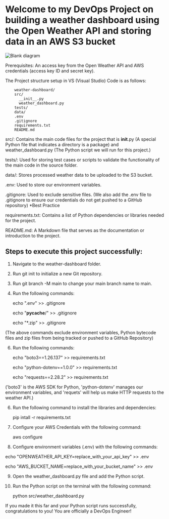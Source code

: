 # Welcome to my DevOps Project on building a weather dashboard using the Open Weather API and storing data in an AWS S3 bucket 

![Blank diagram](https://github.com/user-attachments/assets/5f6dbcbf-0bbc-4142-8d95-c460aaf00981)


Prerequisites: An access key from the Open Weather API and AWS credentials (access key ID and secret key).

The Project structure setup in VS (Visual Studio) Code is as follows:
        
        weather-dashboard/
        src/
          __init__.py
          weather_dashboard.py
        tests/
        data/
        .env
        .gitignore
        requirements.txt
        README.md

src/: Contains the main code files for the project that is __init__.py (A special Python file that indicates a directory is a package) and weather_dashboard.py (The Python script we will run for this project.)

tests/: Used for storing test cases or scripts to validate the functionality of the main code in the source folder.

data/: Stores processed weather data to be uploaded to the S3 bucket.

.env: Used to store our environment variables.

.gitignore: Used to exclude sensitive files. (We also add the .env file to .gitignore to ensure our credentials do not get pushed to a GitHub repository) *Best Practice

requirements.txt: Contains a list of Python dependencies or libraries needed for the project.

README.md: A Markdown file that serves as the documentation or introduction to the project.

## Steps to execute this project successfully:

1. Navigate to the weather-dashboard folder.
2. Run git init to initialize a new Git repository.
3. Run git branch -M main to change your main branch name to main.
4. Run the following commands:

   echo ".env" >> .gitignore

   echo "__pycache__/" >> .gitignore

   echo "*.zip" >> .gitignore
   
(The above commands exclude environment variables, Python bytecode files and zip files from being tracked or pushed to a GitHub Repository)

6. Run the following commands:
   
   echo "boto3==1.26.137" >> requirements.txt

   echo "python-dotenv==1.0.0" >> requirements.txt

   echo "requests==2.28.2" >> requirements.txt
   
 ('boto3' is the AWS SDK for Python, 'python-dotenv' manages our environment variables, and 'requets' will help us make HTTP requests to the weather API.)

6. Run the following command to install the libraries and dependencies:
   
    pip intall -r requirements.txt

7. Configure your AWS Credentials with the following command:

    aws configure

8. Configure environment variables (.env) with the following commands:
   
  echo "OPENWEATHER_API_KEY=replace_with_your_api_key" >> .env
  
  echo "AWS_BUCKET_NAME=replace_with_your_bucket_name" >> .env

9. Open the weather_dashboard.py file and add the Python script.
10. Run the Python script on the terminal with the following command:

    python src/weather_dashboard.py

If you made it this far and your Python script runs successfully, congratulations to you! You are officially a DevOps Engineer!
